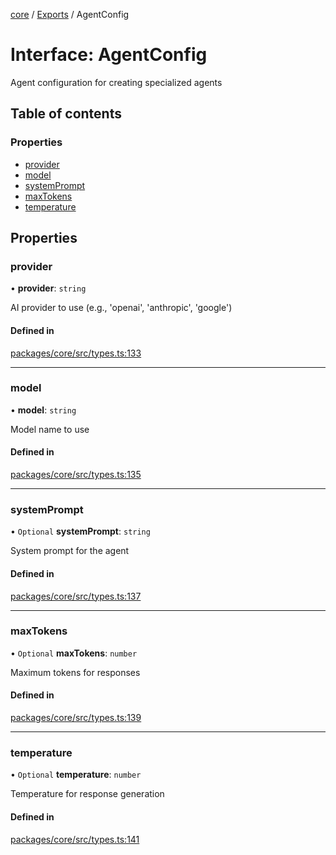 <!-- 
 ⚠️  AUTO-GENERATED FILE - DO NOT EDIT MANUALLY
 This file is automatically generated by scripts/docs-generator.js
 To make changes, edit the source TypeScript files or update the generator script
-->

[core](../../) / [Exports](../modules) / AgentConfig

# Interface: AgentConfig

Agent configuration for creating specialized agents

## Table of contents

### Properties

- [provider](AgentConfig#provider)
- [model](AgentConfig#model)
- [systemPrompt](AgentConfig#systemprompt)
- [maxTokens](AgentConfig#maxtokens)
- [temperature](AgentConfig#temperature)

## Properties

### provider

• **provider**: `string`

AI provider to use (e.g., 'openai', 'anthropic', 'google')

#### Defined in

[packages/core/src/types.ts:133](https://github.com/woojubb/robota/blob/cb1bdf4e9982efe5a4622cbb23e0f1ae10892662/packages/core/src/types.ts#L133)

___

### model

• **model**: `string`

Model name to use

#### Defined in

[packages/core/src/types.ts:135](https://github.com/woojubb/robota/blob/cb1bdf4e9982efe5a4622cbb23e0f1ae10892662/packages/core/src/types.ts#L135)

___

### systemPrompt

• `Optional` **systemPrompt**: `string`

System prompt for the agent

#### Defined in

[packages/core/src/types.ts:137](https://github.com/woojubb/robota/blob/cb1bdf4e9982efe5a4622cbb23e0f1ae10892662/packages/core/src/types.ts#L137)

___

### maxTokens

• `Optional` **maxTokens**: `number`

Maximum tokens for responses

#### Defined in

[packages/core/src/types.ts:139](https://github.com/woojubb/robota/blob/cb1bdf4e9982efe5a4622cbb23e0f1ae10892662/packages/core/src/types.ts#L139)

___

### temperature

• `Optional` **temperature**: `number`

Temperature for response generation

#### Defined in

[packages/core/src/types.ts:141](https://github.com/woojubb/robota/blob/cb1bdf4e9982efe5a4622cbb23e0f1ae10892662/packages/core/src/types.ts#L141)
